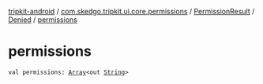 [tripkit-android](../../../index.md) / [com.skedgo.tripkit.ui.core.permissions](../../index.md) / [PermissionResult](../index.md) / [Denied](index.md) / [permissions](./permissions.md)

# permissions

`val permissions: `[`Array`](https://kotlinlang.org/api/latest/jvm/stdlib/kotlin/-array/index.html)`<out `[`String`](https://kotlinlang.org/api/latest/jvm/stdlib/kotlin/-string/index.html)`>`